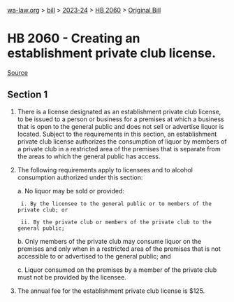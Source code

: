 [wa-law.org](/) > [bill](/bill/) > [2023-24](/bill/2023-24/) > [HB 2060](/bill/2023-24/hb/2060/) > [Original Bill](/bill/2023-24/hb/2060/1/)

# HB 2060 - Creating an establishment private club license.

[Source](http://lawfilesext.leg.wa.gov/biennium/2023-24/Pdf/Bills/House%20Bills/2060.pdf)

## Section 1
1. There is a license designated as an establishment private club license, to be issued to a person or business for a premises at which a business that is open to the general public and does not sell or advertise liquor is located. Subject to the requirements in this section, an establishment private club license authorizes the consumption of liquor by members of a private club in a restricted area of the premises that is separate from the areas to which the general public has access.

2. The following requirements apply to licensees and to alcohol consumption authorized under this section:

    a. No liquor may be sold or provided:

        i. By the licensee to the general public or to members of the private club; or

        ii. By the private club or members of the private club to the general public;

    b. Only members of the private club may consume liquor on the premises and only when in a restricted area of the premises that is not accessible to or advertised to the general public; and

    c. Liquor consumed on the premises by a member of the private club must not be provided by the licensee.

3. The annual fee for the establishment private club license is $125.
